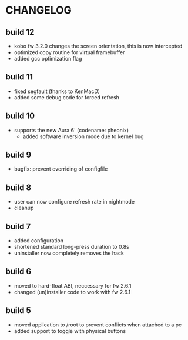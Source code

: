 CHANGELOG
=========

build 12
--------
+ kobo fw 3.2.0 changes the screen orientation, this is now intercepted
+ optimized copy routine for virtual framebuffer
+ added gcc optimization flag

build 11
--------
+ fixed segfault (thanks to KenMacD)
+ added some debug code for forced refresh

build 10
--------
+ supports the new Aura 6' (codename: pheonix)
  + added software inversion mode due to kernel bug

build 9 
-------
+ bugfix: prevent overriding of configfile

build 8
-------
+ user can now configure refresh rate in nightmode
+ cleanup

build 7
-------
+ added configuration
+ shortened standard long-press duration to 0.8s
+ uninstaller now completely removes the hack

build 6
-------
+ moved to hard-float ABI, neccessary for fw 2.6.1
+ changed (un)installer code to work with fw 2.6.1

build 5
-------
+ moved application to /root to prevent conflicts when attached to a pc
+ added support to toggle with physical buttons
